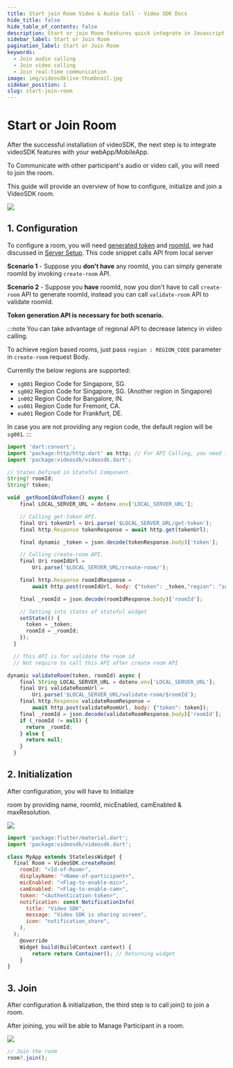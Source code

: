 ```yaml
---
title: Start join Room Video & Audio Call - Video SDK Docs
hide_title: false
hide_table_of_contents: false
description: Start or join Room features quick integrate in Javascript, React JS, Android, IOS, React Native, Flutter with Video SDK to add live video & audio conferencing to your applications.
sidebar_label: Start or Join Room
pagination_label: Start or Join Room
keywords:
  - Join audio calling
  - Join video calling
  - Join real-time communication
image: img/videosdklive-thumbnail.jpg
sidebar_position: 1
slug: start-join-room
---
```


# Start or Join Room

<div style={{display:'flex',flexDirection:'row',alignItems:'stretch',}}>
<div style={{}}>
<p>
After the successful installation of videoSDK, the next step is to integrate videoSDK features with your webApp/MobileApp.</p>

<p>To Communicate with other participant's audio or video call, you will need to join the room.</p>

<p>This guide will provide an overview of how to configure, initialize and join a VideoSDK room.</p>

</div>
<div>
<img src="/img/gif/new-meeting.gif"/>
</div>

</div>

## 1. Configuration

To configure a room, you will need [generated token](/flutter/guide/video-and-audio-calling-api-sdk/server-setup#generate-accees-token-and-integrate-other-apis) and [roomId](/api-reference/v1/realtime-communication/create-join-room#create-room), we had discussed in [Server Setup](/flutter/guide/video-and-audio-calling-api-sdk/server-setup).
This code snippet calls API from local server

**Scenario 1** - Suppose you **don't have** any roomId, you can simply generate roomId by invoking `create-room` API.

**Scenario 2** - Suppose you **have** roomId, now you don't have to call `create-room` API to generate roomId, instead you can call `validate-room` API to validate roomId.

**Token generation API is necessary for both scenario.**

:::note
You can take advantage of regional API to decrease latency in video calling.

To achieve region based rooms, just pass `region : REGION_CODE` parameter in `create-room` request Body.

Currently the below regions are supported:

- `sg001` Region Code for Singapore, SG.
- `sg002` Region Code for Singapore, SG. (Another region in Singapore)
- `in002` Region Code for Bangalore, IN.
- `us001` Region Code for Fremont, CA.
- `eu001` Region Code for Frankfurt, DE.

In case you are not providing any region code, the default region will be `sg001`.
:::

```js
import 'dart:convert';
import 'package:http/http.dart' as http; // For API Calling, you need to add third party package "http"
import 'package:videosdk/videosdk.dart';

// States Defined in Stateful Component.
String? roomId;
String? token;

void _getRoomIdAndToken() async {
    final LOCAL_SERVER_URL = dotenv.env['LOCAL_SERVER_URL'];

    // Calling get-token API.
    final Uri tokenUrl = Uri.parse('$LOCAL_SERVER_URL/get-token');
    final http.Response tokenResponse = await http.get(tokenUrl);

    final dynamic _token = json.decode(tokenResponse.body)['token'];

    // Calling create-room API.
    final Uri roomIdUrl =
        Uri.parse('$LOCAL_SERVER_URL/create-room/');

    final http.Response roomIdResponse =
        await http.post(roomIdUrl, body: {"token": _token,"region": "sg001"});

    final _roomId = json.decode(roomIdResponse.body)['roomId'];

    // Setting into states of stateful widget
    setState(() {
      token = _token;
      roomId = _roomId;
    });
  }

  // This API is for validate the room id
  // Not require to call this API after create room API

dynamic validateRoom(token, roomId) async {
    final String LOCAL_SERVER_URL = dotenv.env['LOCAL_SERVER_URL'];
    final Uri validateRoomUrl =
        Uri.parse('$LOCAL_SERVER_URL/validate-room/$roomId');
    final http.Response validateRoomResponse =
        await http.post(validateRoomUrl, body: {"token": token});
    final _roomId = json.decode(validateRoomResponse.body)['roomId'];
    if (_roomId != null) {
      return _roomId;
    } else {
      return null;
    }
  }

```

## 2. Initialization

<div style={{display:'flex',flexDirection:'row',alignItems:'stretch',}}>
<div style={{}}>
<p>
After configuration, you will have to Initialize 
<p>
room by providing name, roomId, micEnabled, camEnabled & maxResolution.
</p>
</p>

</div>
<div>
<img src="/img/gif/add-participant.gif"/>
</div>

</div>

```js
import 'package:flutter/material.dart';
import 'package:videosdk/videosdk.dart';

class MyApp extends StatelessWidget {
  final Room = VideoSDK.createRoom(
    roomId: "<Id-of-Room>",
    displayName: "<Name-of-participant>",
    micEnabled: "<Flag-to-enable-mic>",
    camEnabled: "<Flag-to-enable-cam>",
    token: "<Authentication-token>",
    notification: const NotificationInfo(
      title: "Video SDK",
      message: "Video SDK is sharing screen",
      icon: "notification_share",
    ),
  );
    @override
    Widget build(BuildContext context) {
        return return Container(); // Returning widget
    }
}
```

## 3. Join

<div style={{display:'flex',flexDirection:'row',alignItems:'stretch',}}>
<div style={{}}>
<p>
After configuration & initialization, the third step is to call join() to join a room.
</p>

<p>
After joining, you will be able to Manage Participant in a room.
</p>

</div>
<div>
<img src="/img/gif/join-meeting.gif"/>
</div>

</div>

```js
// Join the room
room?.join();
```
